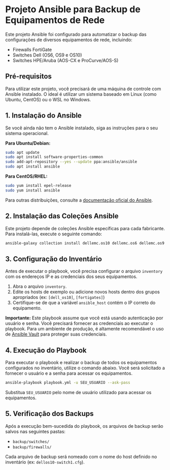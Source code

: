 # Projeto Ansible para Backup de Equipamentos de Rede

Este projeto Ansible foi configurado para automatizar o backup das configurações de diversos equipamentos de rede, incluindo:

*   Firewalls FortiGate
*   Switches Dell (OS6, OS9 e OS10)
*   Switches HPE/Aruba (AOS-CX e ProCurve/AOS-S)

## Pré-requisitos

Para utilizar este projeto, você precisará de uma máquina de controle com Ansible instalado. O ideal é utilizar um sistema baseado em Linux (como Ubuntu, CentOS) ou o WSL no Windows.

## 1. Instalação do Ansible

Se você ainda não tem o Ansible instalado, siga as instruções para o seu sistema operacional.

**Para Ubuntu/Debian:**

```bash
sudo apt update
sudo apt install software-properties-common
sudo add-apt-repository --yes --update ppa:ansible/ansible
sudo apt install ansible
```

**Para CentOS/RHEL:**

```bash
sudo yum install epel-release
sudo yum install ansible
```

Para outras distribuições, consulte a [documentação oficial do Ansible](https://docs.ansible.com/ansible/latest/installation_guide/intro_installation.html).

## 2. Instalação das Coleções Ansible

Este projeto depende de coleções Ansible específicas para cada fabricante. Para instalá-las, execute o seguinte comando:

```bash
ansible-galaxy collection install dellemc.os10 dellemc.os6 dellemc.os9 arubanetworks.aoscx hpe.procurve fortinet.fortios
```

## 3. Configuração do Inventário

Antes de executar o playbook, você precisa configurar o arquivo `inventory` com os endereços IP e as credenciais dos seus equipamentos.

1.  Abra o arquivo `inventory`.
2.  Edite os hosts de exemplo ou adicione novos hosts dentro dos grupos apropriados (ex: `[dell_os10]`, `[fortigates]`)
3.  Certifique-se de que a variável `ansible_host` contém o IP correto do equipamento.

**Importante:** Este playbook assume que você está usando autenticação por usuário e senha. Você precisará fornecer as credenciais ao executar o playbook. Para um ambiente de produção, é altamente recomendável o uso de [Ansible Vault](https://docs.ansible.com/ansible/latest/user_guide/vault.html) para proteger suas credenciais.

## 4. Execução do Playbook

Para executar o playbook e realizar o backup de todos os equipamentos configurados no inventário, utilize o comando abaixo. Você será solicitado a fornecer o usuário e a senha para acessar os equipamentos.

```bash
ansible-playbook playbook.yml -u SEU_USUARIO --ask-pass
```

Substitua `SEU_USUARIO` pelo nome de usuário utilizado para acessar os equipamentos.

## 5. Verificação dos Backups

Após a execução bem-sucedida do playbook, os arquivos de backup serão salvos nas seguintes pastas:

*   `backup/switches/`
*   `backup/firewalls/`

Cada arquivo de backup será nomeado com o nome do host definido no inventário (ex: `dellos10-switch1.cfg`).
